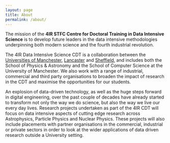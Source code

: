 ```yaml
---
layout: page
title: About
permalink: /about/
---
```


The mission of the **4IR STFC Centre for Doctoral Training in Data Intensive Science** is to develop future leaders in the data intensive methodologies underpinning both modern science and the fourth industrial revolution.

The 4IR Data Intensive Science CDT is a collaboration between the [Universities of Manchester](http://www.manchester.ac.uk/), [Lancaster](http://www.lancaster.ac.uk/)  and [Sheffield](https://www.sheffield.ac.uk/), and includes both the School of Physics & Astronomy and the School of Computer Science at the University of Manchester. We also work with a range of industrial, commercial and third party organisations to broaden the impact of research in the CDT and maximise the opportunities for our students.

An explosion of data-driven technology, as well as the huge steps forward in digital engineering, over the past couple of decades have already started to transform not only the way we do science, but also the way we live our every day lives. Research projects undertaken as part of the 4IR CDT will focus on data intensive aspects of cutting edge research across Astrophysics, Particle Physics and Nuclear Physics. These projects will also include placements with partner organisations in the commercial, industrial or private sectors in order to look at the wider applications of data driven research outside a University setting.

